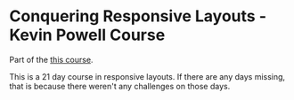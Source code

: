 # Conquering Responsive Layouts - Kevin Powell Course

Part of the [this course](https://courses.kevinpowell.co/view/courses).

This is a 21 day course in responsive layouts. If there are any days missing, that is because there weren't any challenges on those days.
